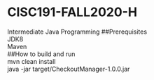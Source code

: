 # CISC191-FALL2020-H
Intermediate Java Programming
##Prerequisites  
JDK8  
Maven  
##How to build and run  
mvn clean install  
java -jar target/CheckoutManager-1.0.0.jar
